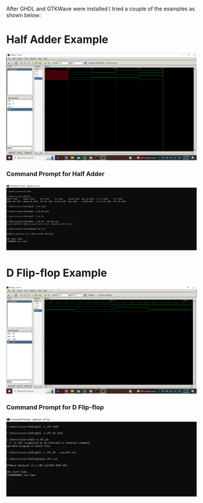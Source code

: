 After GHDL and GTKWave were installed I tried a couple of the examples as shown below:

# Half Adder Example
![Half Adder Capture](https://github.com/cespejo15/EE322/blob/main/Half_Adder.PNG)
### Command Prompt for Half Adder
![Half Adder Command Prompt Capture](https://github.com/cespejo15/EE322/blob/main/Half_Adder_CMDprompt.PNG)

# D Flip-flop Example
![D Flip-flop Capture](https://github.com/cespejo15/EE322/blob/main/D%20Flip-flop.PNG)
### Command Prompt for D Flip-flop
![D Flip-flop Command Prompt Capture](https://github.com/cespejo15/EE322/blob/main/D%20Flip-flop_CMDprompt.PNG)

